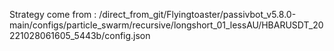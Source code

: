 Strategy come from : /direct_from_git/Flyingtoaster/passivbot_v5.8.0-main/configs/particle_swarm/recursive/longshort_01_lessAU/HBARUSDT_20221028061605_5443b/config.json